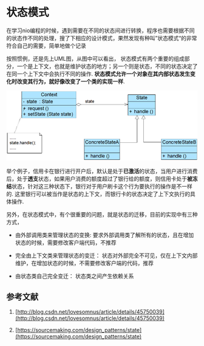 # 状态模式

在学习nio编程的时候，遇到需要在不同的状态间进行转换，程序也需要根据不同的状态作不同的处理，搜了下相应的设计模式，果然发现有种叫”状态模式“的非常符合自己的需要，简单地做个记录

 

按照惯例，还是先上UML图，从图中可以看出， 状态模式有两个重要的组成部分，一个是上下文，也就是维护状态的地方；另一个则是状态，不同的状态决定了在同一个上下文中会执行不同的操作. **状态模式允许一个对象在其内部状态发生变化时改变其行为，就好像改变了一个类的实现一样**.

![state-pattern](https://github.com/Essviv/images/blob/master/state.jpg?raw=true)

举个例子，信用卡在银行进行开户后，默认是处于**已激活**的状态，当用户进行消费后，处于**透支**状态，如果用户消费的额度超过了银行给的额度，则信用卡处于**被冻结**状态，针对这三种状态下，银行对于用户刷卡这个行为要执行的操作是不一样的. 这里银行可以被当作是状态的上下文，而银行卡的状态决定了上下文执行的具体操作. 


另外，在状态模式中，有个很重要的问题，就是状态的迁移，目前的实现中有三种方式，

* 由外部调用类来管理状态的变换: 要求外部调用类了解所有的状态，且在增加状态的时候，需要修改客户端代码，不推荐

* 完全由上下文类来管理状态的变迁： 状态对外部完全不可见，仅在上下文内部维护，在增加状态的时候，不需要修改客户端的代码，推荐

* 由状态类自己完全变迁： 状态类之间产生依赖关系

## 参考文献

1. [http://blog.csdn.net/lovesomnus/article/details/45750039](http://blog.csdn.net/lovesomnus/article/details/45750039)

2. [https://sourcemaking.com/design_patterns/state](https://sourcemaking.com/design_patterns/state)